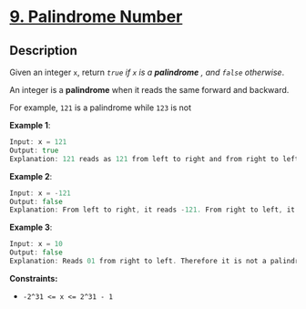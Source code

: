 # [9. Palindrome Number](https://leetcode.com/problems/palindrome-number/)

## Description

Given an integer `x`, return _`true` if `x` is a **palindrome** , and `false` otherwise_.

An integer is a **palindrome** when it reads the same forward and backward.

For example, `121` is a palindrome while `123` is not

**Example 1**:

```go
Input: x = 121
Output: true
Explanation: 121 reads as 121 from left to right and from right to left.
```

**Example 2**:

```go
Input: x = -121
Output: false
Explanation: From left to right, it reads -121. From right to left, it becomes 121-. Therefore it is not a palindrome.
```

**Example 3**:

```go
Input: x = 10
Output: false
Explanation: Reads 01 from right to left. Therefore it is not a palindrome.
```

**Constraints:**
* `-2^31 <= x <= 2^31 - 1`


